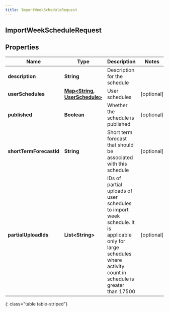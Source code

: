 ```yaml
---
title: ImportWeekScheduleRequest
---
```

## ImportWeekScheduleRequest


## Properties

| Name | Type | Description | Notes |
| ------------ | ------------- | ------------- | ------------- |
| **description** | <!----><!---->**String**<!----> | Description for the schedule |  |
| **userSchedules** | <!----><!---->[**Map&lt;String, UserSchedule&gt;**](UserSchedule.html)<!----> | User schedules |  [optional] |
| **published** | <!----><!---->**Boolean**<!----> | Whether the schedule is published |  [optional] |
| **shortTermForecastId** | <!----><!---->**String**<!----> | Short term forecast that should be associated with this schedule |  [optional] |
| **partialUploadIds** | <!----><!---->**List&lt;String&gt;**<!----> | IDs of partial uploads of user schedules to import week schedule. It is applicable only for large schedules where activity count in schedule is greater than 17500 |  [optional] |
{: class="table table-striped"}



